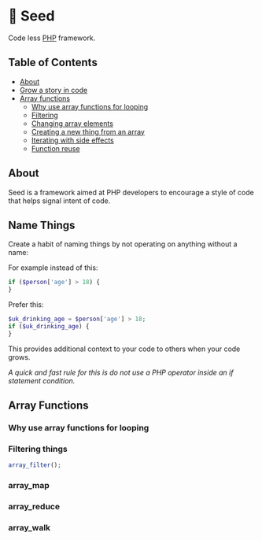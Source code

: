 # 🌱 Seed 
Code less [PHP](http://php.net/) framework.

## Table of Contents
* [About](#about)
* [Grow a story in code](#name_things)
* [Array functions](#array_functions)
  * [Why use array functions for looping](#Why_use_array_functions_for_looping)
  * [Filtering](#array_filter)
  * [Changing array elements](#array_map)
  * [Creating a new thing from an array](#array_reduce)
  * [Iterating with side effects](#array_walk)
  * [Function reuse](#function_reuse)

## About

Seed is a framework aimed at PHP developers to encourage a style of code that helps signal intent of code.

## Name Things

Create a habit of naming things by not operating on anything without a name:

For example instead of this:

```php
if ($person['age'] > 18) {
}
```

Prefer this:

```php
$uk_drinking_age = $person['age'] > 18;
if ($uk_drinking_age) {
}
 ```
 
This provides additional context to your code to others when your code grows.

*A quick and fast rule for this is do not use a PHP operator inside an if statement condition.*

## Array Functions

### Why use array functions for looping

### Filtering things
```php
array_filter();
```

### array_map

### array_reduce

### array_walk

